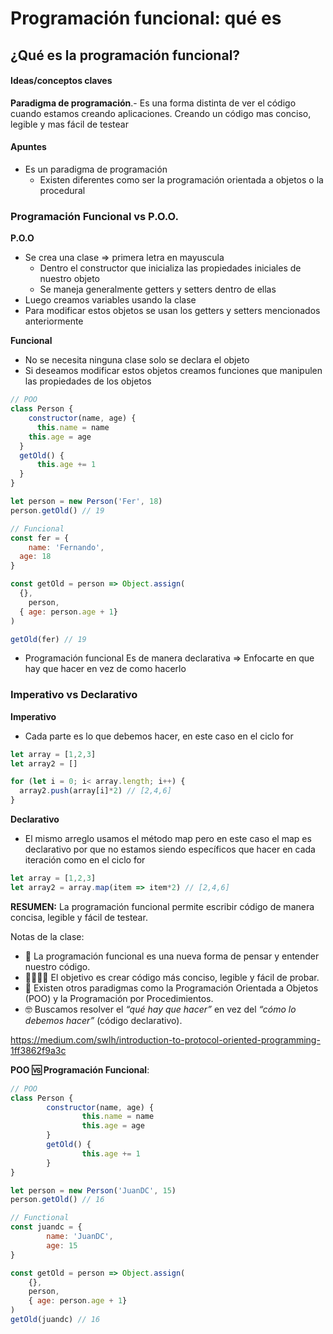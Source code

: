 # Programación funcional: qué es

## ¿Qué es la programación funcional?

<h4>Ideas/conceptos claves</h4>

**Paradigma de programación**.- Es una forma distinta de ver el código cuando estamos creando aplicaciones. Creando un código mas conciso, legible y mas fácil de testear

<h4>Apuntes</h4>

-   Es un paradigma de programación
    -   Existen diferentes como ser la programación orientada a objetos o la procedural

<h3>Programación Funcional vs P.O.O.</h3>

**P.O.O**

-   Se crea una clase ⇒ primera letra en mayuscula
    -   Dentro el constructor que inicializa las propiedades iniciales de nuestro objeto
    -   Se maneja generalmente getters y setters dentro de ellas
-   Luego creamos variables usando la clase
-   Para modificar estos objetos se usan los getters y setters mencionados anteriormente

**Funcional**

-   No se necesita ninguna clase solo se declara el objeto
-   Si deseamos modificar estos objetos creamos funciones que manipulen las propiedades de los objetos

```jsx
// POO
class Person {
	constructor(name, age) {
	  this.name = name
    this.age = age
  }
  getOld() {
	  this.age += 1
  }
}

let person = new Person('Fer', 18)
person.getOld() // 19

// Funcional
const fer = {
	name: 'Fernando',
  age: 18
}

const getOld = person => Object.assign(
  {},
	person,
  { age: person.age + 1}
)

getOld(fer) // 19
```

-   Programación funcional Es de manera declarativa ⇒ Enfocarte en que hay que hacer en vez de como hacerlo

<h3>Imperativo vs Declarativo</h3>

**Imperativo**

-   Cada parte es lo que debemos hacer, en este caso en el ciclo for

```jsx
let array = [1,2,3]
let array2 = []

for (let i = 0; i< array.length; i++) {
  array2.push(array[i]*2) // [2,4,6]
}
```

**Declarativo**

-   El mismo arreglo usamos el método map pero en este caso el map es declarativo por que no estamos siendo específicos que hacer en cada iteración como en el ciclo for

```jsx
let array = [1,2,3]
let array2 = array.map(item => item*2) // [2,4,6]
```

**RESUMEN:** La programación funcional permite escribir código de manera concisa, legible y fácil de testear.


Notas de la clase:

-   🌄 La programación funcional es una nueva forma de pensar y entender nuestro código.
-   👨‍👩‍👧‍👦 El objetivo es crear código más conciso, legible y fácil de probar.
-   🔀 Existen otros paradigmas como la Programación Orientada a Objetos (POO) y la Programación por Procedimientos.
-   🤓 Buscamos resolver el _“qué hay que hacer”_ en vez del _“cómo lo debemos hacer”_ (código declarativo).


https://medium.com/swlh/introduction-to-protocol-oriented-programming-1ff3862f9a3c


**POO 🆚 Programación Funcional**:

```js
// POO
class Person {
        constructor(name, age) {
                this.name = name
                this.age = age
        }
        getOld() {
                this.age += 1
        }
}

let person = new Person('JuanDC', 15)
person.getOld() // 16

// Functional
const juandc = {
        name: 'JuanDC',
        age: 15
}

const getOld = person => Object.assign(
    {},
    person,
    { age: person.age + 1}
)
getOld(juandc) // 16
```